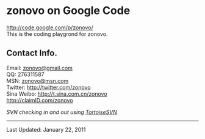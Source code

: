 zonovo on Google Code
=====================
http://code.google.com/p/zonovo/  
This is the coding playgrond for zonovo.

Contact Info.
-------------
Email: zonovo@gmail.com  
QQ: 276311587  
MSN: zonovo@msn.com  
Twitter: http://twitter.com/zonovo  
Sina Weibo: http://t.sina.com.cn/zonovo  
http://claimID.com/zonovo

*SVN checking in and out using [TortoiseSVN](http://tortoisesvn.net/ "TortoiseSVN for Windows")*

---
Last Updated: January 22, 2011
